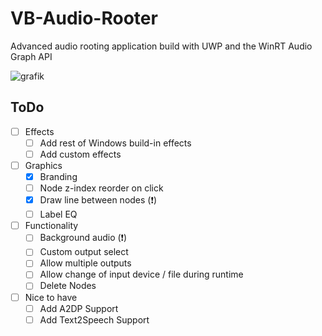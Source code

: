 # VB-Audio-Rooter
Advanced audio rooting application build with UWP and the WinRT Audio Graph API   

![grafik](https://user-images.githubusercontent.com/55882808/130145152-97d6a86b-e654-4faf-b57a-1393997645be.png)


## ToDo
 - [ ] Effects
    - [ ] Add rest of Windows build-in effects
    - [ ] Add custom effects
 - [ ] Graphics
    - [x] Branding
    - [ ] Node z-index reorder on click
    - [x] Draw line between nodes (❗)
    - [ ] Label EQ
 - [ ] Functionality
    - [ ] Background audio (❗)
    - [ ] Custom output select
    - [ ] Allow multiple outputs 
    - [ ] Allow change of input device / file during runtime
    - [ ] Delete Nodes
 - [ ] Nice to have
    - [ ] Add A2DP Support
    - [ ] Add Text2Speech Support
